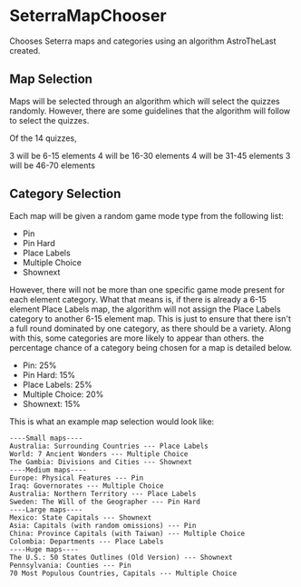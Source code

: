 
# SeterraMapChooser
Chooses Seterra maps and categories using an algorithm AstroTheLast created.

## Map Selection

Maps will be selected through an algorithm which will select the quizzes randomly. However, there are some guidelines that the algorithm will follow to select the quizzes.

Of the 14 quizzes,

3 will be 6-15 elements
4 will be 16-30 elements
4 will be 31-45 elements
3 will be 46-70 elements

## Category Selection

Each map will be given a random game mode type from the following list: 

- Pin
- Pin Hard
- Place Labels
- Multiple Choice
- Shownext

However, there will not be more than one specific game mode present for each element category. What that means is, if there is already a 6-15 element Place Labels map, the algorithm will not assign the Place Labels category to another 6-15 element map. This is just to ensure that there isn't a full round dominated by one category, as there should be a variety. Along with this, some categories are more likely to appear than others. the percentage chance of a category being chosen for a map is detailed below.

- Pin: 25%
- Pin Hard: 15%
- Place Labels: 25%
- Multiple Choice: 20%
- Shownext: 15%

This is what an example map selection would look like:

```
----Small maps----
Australia: Surrounding Countries --- Place Labels
World: 7 Ancient Wonders --- Multiple Choice
The Gambia: Divisions and Cities --- Shownext
----Medium maps----
Europe: Physical Features --- Pin
Iraq: Governorates --- Multiple Choice
Australia: Northern Territory --- Place Labels
Sweden: The Will of the Geographer --- Pin Hard
----Large maps----
Mexico: State Capitals --- Shownext
Asia: Capitals (with random omissions) --- Pin
China: Province Capitals (with Taiwan) --- Multiple Choice
Colombia: Departments --- Place Labels
----Huge maps----
The U.S.: 50 States Outlines (Old Version) --- Shownext
Pennsylvania: Counties --- Pin
70 Most Populous Countries, Capitals --- Multiple Choice
```

